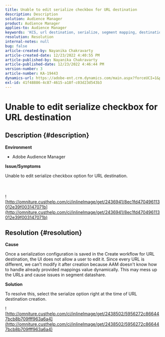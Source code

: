 ```yaml
---
title: Unable to edit serialize checkbox for URL destination
description: Description
solution: Audience Manager
product: Audience Manager
applies-to: Audience Manager
keywords: 'KCS, url destination, serialize, segment mapping, destination, '
resolution: Resolution
internal-notes: null
bug: false
article-created-by: Nayanika Chakravarty
article-created-date: 12/23/2022 4:40:55 PM
article-published-by: Nayanika Chakravarty
article-published-date: 12/23/2022 4:46:44 PM
version-number: 3
article-number: KA-19443
dynamics-url: https://adobe-ent.crm.dynamics.com/main.aspx?forceUCI=1&pagetype=entityrecord&etn=knowledgearticle&id=d8bcf08b-e082-ed11-81ac-6045bd006079
exl-id: 41f48886-4c87-4615-a18f-c03d23d543b3
---
```

# Unable to edit serialize checkbox for URL destination

## Description {#description}


<b>Environment</b>

- Adobe Audience Manager

<b>Issue/Symptoms</b>

Unable to edit serialize checkbox option for URL destination.
<br><br> <br><br>![http://omniture.custhelp.com/ci/inlineImage/get/2436941/8ec1fd470496113012e39f003147071b](http://omniture.custhelp.com/ci/inlineImage/get/2436941/8ec1fd470496113012e39f003147071b)

## Resolution {#resolution}


<b>Cause</b>

Once a serialization configuration is saved in the Create workflow for URL destination, the UI does not allow a user to edit it. Since every URL is different, we can’t modify it after creation because AAM doesn't know how to handle already provided mappings value dynamically. This may mess up the URLs and cause issues in segment datashare.

<b>Solution</b>

To resolve this, select the serialize option right at the time of URL destination creation.

![http://omniture.custhelp.com/ci/inlineImage/get/2438502/5956272c866447bcb8b709fff963a6a4](http://omniture.custhelp.com/ci/inlineImage/get/2438502/5956272c866447bcb8b709fff963a6a4)
